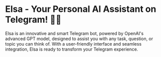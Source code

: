# Elsa - Your Personal AI Assistant on Telegram! 🤖✨

Elsa is an innovative and smart Telegram bot, powered by OpenAI's advanced GPT model,
designed to assist you with any task, question, or topic you can think of.
With a user-friendly interface and seamless integration, Elsa is ready to transform your Telegram experience.

